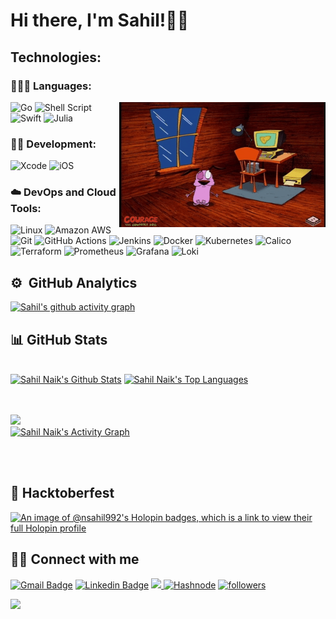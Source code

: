 # Hi there, I'm Sahil!👋🏻


## Technologies:

### 🧑🏻‍💻 Languages: 

<img alt="Courage" src="courage.gif" align="right" width = "330" height = "200"/>

![Go](https://img.shields.io/badge/go-%2300ADD8.svg?style=for-the-badge&logo=go&logoColor=white)
![Shell Script](https://img.shields.io/badge/Shell_Scripting-4EAA25?style=for-the-badge&logo=gnu-bash&logoColor=white)
![Swift](https://img.shields.io/badge/swift-F54A2A?style=for-the-badge&logo=swift&logoColor=white)
![Julia](https://img.shields.io/badge/-Julia-9558B2?style=for-the-badge&logo=julia&logoColor=white)

### 👷🏻 Development:
![Xcode](https://img.shields.io/badge/Xcode-007ACC?style=for-the-badge&logo=Xcode&logoColor=white)
![iOS](https://img.shields.io/badge/SWIFT%20UI-000000?style=for-the-badge&logo=apple&logoColor=white)

### ☁️ DevOps and Cloud Tools:
![Linux](https://img.shields.io/badge/Linux-FCC624?style=for-the-badge&logo=linux&logoColor=black)
![Amazon AWS](https://img.shields.io/badge/Amazon_AWS-232F3E?style=for-the-badge&logo=amazonaws&logoColor=white)
![Git](https://img.shields.io/badge/git-%23F05033.svg?style=for-the-badge&logo=git&logoColor=white)
![GitHub Actions](https://img.shields.io/badge/GitHub%20Actions-2088FF?style=for-the-badge&logo=githubactions&logoColor=white)
![Jenkins](https://img.shields.io/badge/jenkins-%232C5263.svg?style=for-the-badge&logo=jenkins&logoColor=red)
![Docker](https://img.shields.io/badge/Docker-2CA5E0?style=for-the-badge&logo=docker&logoColor=white)
![Kubernetes](https://img.shields.io/badge/Kubernetes-326CE5?style=for-the-badge&logo=kubernetes&logoColor=white)
![Calico](https://img.shields.io/badge/Calico-F47E00?style=for-the-badge&logo=apachekafka&logoColor=white)
![Terraform](https://img.shields.io/badge/Terraform-7B42BC?style=for-the-badge&logo=terraform&logoColor=white)
![Prometheus](https://img.shields.io/badge/Prometheus-E6522C?style=for-the-badge&logo=prometheus&logoColor=white)
![Grafana](https://img.shields.io/badge/Grafana-F46800?style=for-the-badge&logo=grafana&logoColor=white)
![Loki](https://img.shields.io/badge/Loki-FFCC00?style=for-the-badge&logo=grafana&logoColor=black)


## ⚙️ &nbsp;GitHub Analytics

[![Sahil's github activity graph](https://github-readme-activity-graph.vercel.app/graph?username=nsahil992&bg_color=0D1117&color=1cadfb&line=1cadfb&point=1cadfb&area=true&hide_border=true)](https://github.com/nsahil992/github-readme-activity-graph)


## 📊 GitHub Stats
 <br/>
    <a href="https://github.com/nsahil992/github-readme-stats"><img alt="Sahil Naik's Github Stats" src="https://github-readme-stats.vercel.app/api?username=nsahil992&show_icons=true&count_private=true&theme=react&hide_border=true&bg_color=0D1117" /></a>
  <a href="https://github.com/nsahil992/github-readme-stats"><img alt="Sahil Naik's Top Languages" src="https://github-readme-stats.vercel.app/api/top-langs/?username=nsahil992&langs_count=8&count_private=true&layout=compact&theme=react&hide_border=true&bg_color=0D1117" /></a>
  <br/>
  


<br/>
<br/>

![](https://github-readme-streak-stats.herokuapp.com/?user=nsahil992&theme=react&hide_border=false)<br/>
<a href="https://github.com/nsahil992/github-readme-activity-graph"><img alt="Sahil Naik's Activity Graph" src="https://activity-graph.herokuapp.com/graph?username=nsahil992&bg_color=0D1117&color=5BCDEC&line=5BCDEC&point=FFFFFF&hide_border=true" /></a>

<br/>
<br/>

## 🥳 Hacktoberfest
[![An image of @nsahil992's Holopin badges, which is a link to view their full Holopin profile](https://holopin.me/nsahil992)](https://holopin.io/@nsahil992)

## 🤝🏼 Connect with me
   [![Gmail Badge](https://img.shields.io/badge/-nsahil992@gmail.com-c14438?style=flat-square&logo=Gmail&logoColor=white&link=mailto:nsahil992@gmail.com)](mailto:nsahil992@gmail.com)
   [![Linkedin Badge](https://img.shields.io/badge/-nsahil992-blue?style=flat-square&logo=Linkedin&logoColor=white&link=https://www.linkedin.com/in/nsahil992/)](https://www.linkedin.com/in/nsahil992/)
   <a href="https://twitter.com/nsahil992" ><img src="https://img.shields.io/twitter/follow/nsahil992.svg?style=social" /> </a>
[![Hashnode](https://img.shields.io/badge/Hashnode-2962FF?style=flat-square&logo=hashnode&logoColor=white)](https://sahilnaik.hashnode.dev)
<a href="https://github.com/nsahil992"><img alt="followers" title="Follow me on Github" src="https://img.shields.io/github/followers/nsahil992?color=236ad3&labelColor=1155ba&style=for-the-badge&logo=github&label=Follow" height="20px"/></a>  

![](https://komarev.com/ghpvc/?username=nsahil992&color=blueviolet)
    



<!--
**nsahil992/nsahil992** is a ✨ _special_ ✨ repository because its `README.md` (this file) appears on your GitHub profile.

Here are some ideas to get you started:

- 🔭 I’m currently working on ...
- 🌱 I’m currently learning ...
- 👯 I’m looking to collaborate on ...
- 🤔 I’m looking for help with ...
- 💬 Ask me about ...
- 📫 How to reach me: ...
- 😄 Pronouns: ...
- ⚡ Fun fact: ...
-->

